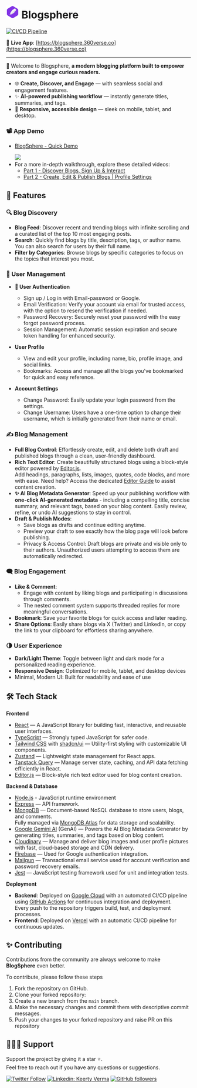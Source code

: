 # <img src="https://raw.githubusercontent.com/keertyverma/blogsphere/refs/heads/main/client/public/assets/images/logo.svg" width="35" alt="Logo" /> Blogsphere

[![CI/CD Pipeline](https://img.shields.io/github/actions/workflow/status/keertyverma/blogsphere/backend-ci-cd.yml?label=Backend%20CI/CD%20Pipeline)](https://github.com/keertyverma/blogsphere/actions/workflows/backend-ci-cd.yml)

🔗 **Live App**: [https://blogsphere.360verse.co](https://blogsphere.360verse.co)

<hr />

👋 Welcome to Blogsphere, <strong>a modern blogging platform built to empower creators and engage curious readers.</strong>

- 🌐 **Create, Discover, and Engage** — with seamless social and engagement features.
- ✨ **AI-powered publishing workflow** — instantly generate titles, summaries, and tags.
- 📱 **Responsive, accessible design** — sleek on mobile, tablet, and desktop.

### 📽️ App Demo

- <div>
    <a href="https://www.loom.com/share/f5f402acfd96478a8e4653dffb2eea9d">
      <p>BlogSphere - Quick Demo</p>
    </a>
    <a href="https://www.loom.com/share/f5f402acfd96478a8e4653dffb2eea9d">
      <img style="max-width:400px;" src="https://cdn.loom.com/sessions/thumbnails/f5f402acfd96478a8e4653dffb2eea9d-562337a6286acfb7-full-play.gif">
    </a>
  </div>
- For a more in-depth walkthrough, explore these detailed videos:
  - [Part 1 - Discover Blogs, Sign Up & Interact ](https://www.youtube.com/watch?v=SgRE1Oa-Jgc)
  - [Part 2 - Create, Edit & Publish Blogs | Profile Settings](https://www.youtube.com/watch?v=Q6PeqZPGLbk)

## 🚀 Features

### 🔍 Blog Discovery

- **Blog Feed**: Discover recent and trending blogs with infinite scrolling and a curated list of the top 10 most engaging posts.
- **Search**: Quickly find blogs by title, description, tags, or author name. You can also search for users by their full name.
- **Filter by Categories**: Browse blogs by specific categories to focus on the topics that interest you most.

### 👤 User Management

- **🔐 User Authentication**

  - Sign up / Log in with Email-password or Google.
  - Email Verification: Verify your account via email for trusted access, with the option to resend the verification if needed.
  - Password Recovery: Securely reset your password with the easy forgot password process.
  - Session Management: Automatic session expiration and secure token handling for enhanced security.

- **User Profile**
  - View and edit your profile, including name, bio, profile image, and social links.
  - Bookmarks: Access and manage all the blogs you've bookmarked for quick and easy reference.
- **Account Settings**
  - Change Password: Easily update your login password from the settings.
  - Change Username: Users have a one-time option to change their username, which is initially generated from their name or email.

### ✍️ Blog Management

- **Full Blog Control**: Effortlessly create, edit, and delete both draft and published blogs through a clean, user-friendly dashboard.
- **Rich Text Editor**: Create beautifully structured blogs using a block-style editor powered by [Editor.js](https://editorjs.io/).<br>Add headings, paragraphs, lists, images, quotes, code blocks, and more with ease. Need help? Access the dedicated [Editor Guide](https://blogsphere.360verse.co/editor-guide) to assist content creation.
- **✨ AI Blog Metadata Generator**: Speed up your publishing workflow with **one-click AI-generated metadata** - including a compelling title, concise summary, and relevant tags, based on your blog content. Easily review, refine, or undo AI suggestions to stay in control.
- **Draft & Publish Modes**:
  - Save blogs as drafts and continue editing anytime.
  - Preview your draft to see exactly how the blog page will look before publishing.
  - Privacy & Access Control: Draft blogs are private and visible only to their authors. Unauthorized users attempting to access them are automatically redirected.

### 🗨️ Blog Engagement

- **Like & Comment**:
  - Engage with content by liking blogs and participating in discussions through comments.
  - The nested comment system supports threaded replies for more meaningful conversations.
- **Bookmark**: Save your favorite blogs for quick access and later reading.
- **Share Options**: Easily share blogs via X (Twitter) and LinkedIn, or copy the link to your clipboard for effortless sharing anywhere.

### 🌗 User Experience

- **Dark/Light Theme**: Toggle between light and dark mode for a personalized reading experience.
- **Responsive Design**: Optimized for mobile, tablet, and desktop devices
- Minimal, Modern UI: Built for readability and ease of use

## 🛠️ Tech Stack

**Frontend**

- [React](https://react.dev/) — A JavaScript library for building fast, interactive, and reusable user interfaces.
- [TypeScript](https://www.typescriptlang.org/) — Strongly typed JavaScript for safer code.
- [Tailwind CSS](https://tailwindcss.com/) with [shadcn/ui](https://ui.shadcn.com/) — Utility-first styling with customizable UI components.
- [Zustand](https://zustand-demo.pmnd.rs/) — Lightweight state management for React apps.
- [Tanstack Query](https://tanstack.com/query/latest) — Manage server state, caching, and API data fetching efficiently in React.
- [Editor.js](https://editorjs.io/) — Block-style rich text editor used for blog content creation.

**Backend & Database**

- [Node.js](https://nodejs.org/) - JavaScript runtime environment
- [Express](https://expressjs.com/) — API framework.
- [MongoDB](https://www.mongodb.com/) — Document-based NoSQL database to store users, blogs, and comments.<br> Fully managed via [MongoDB Atlas](https://www.mongodb.com/atlas) for data storage and scalability.
- [Google Gemini AI](<(https://gemini.google/about/?hl=en-IN)>) (GenAI) — Powers the AI Blog Metadata Generator by generating titles, summaries, and tags based on blog content.
- [Cloudinary](https://cloudinary.com/) — Manage and deliver blog images and user profile pictures with fast, cloud-based storage and CDN delivery.
- [Firebase](https://firebase.google.com/) — Used for Google authentication integration.
- [Mailgun](https://www.mailgun.com/) — Transactional email service used for account verification and password recovery emails.
- [Jest](https://jestjs.io/) — JavaScript testing framework used for unit and integration tests.

**Deployment**

- **Backend**: Deployed on [Google Cloud](https://cloud.google.com/) with an automated CI/CD pipeline using [GitHub Actions](https://github.com/features/actions) for continuous integration and deployment. <br>Every push to the repository triggers build, test, and deployment processes.
- **Frontend**: Deployed on [Vercel](https://vercel.com/) with an automatic CI/CD pipeline for continuous updates.

## ✨ Contributing

Contributions from the community are always welcome to make **BlogSphere** even better.

To contribute, please follow these steps

1. Fork the repository on GitHub.
2. Clone your forked repository:
3. Create a new branch from the `main` branch.
4. Make the necessary changes and commit them with descriptive commit messages.
5. Push your changes to your forked repository and raise PR on this repository

## 💖👩‍💻 Support

Support the project by giving it a star ⭐.
<br> Feel free to reach out if you have any questions or suggestions.

[![Twitter Follow](https://img.shields.io/twitter/follow/KeertyVerma?style=social)](https://twitter.com/KeertyVerma)
[![Linkedin: Keerty Verma](https://img.shields.io/badge/-Keerty%20Verma-blue?style=flat-square&logo=Linkedin&logoColor=white&link=https://www.linkedin.com/in/keertyverma/)](https://www.linkedin.com/in/keertyverma/)
[![GitHub followers](https://img.shields.io/github/followers/keertyverma?style=social)](https://github.com/keertyverma)
